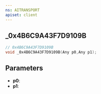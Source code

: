 ```yaml
---
ns: AITRANSPORT
apiset: client
---
```

## _0x4B6C9A43F7D9109B

```c
// 0x4B6C9A43F7D9109B
void _0x4B6C9A43F7D9109B(Any p0,Any p1);
```


## Parameters
* **p0**:
* **p1**: